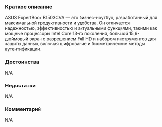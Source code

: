 ### **Краткое описание**
ASUS ExpertBook B1503CVA — это бизнес-ноутбук, разработанный для максимальной продуктивности и удобства. Он отличается надежностью, эффективностью и актуальными функциями, такими как мощные процессоры Intel Core 13-го поколения, большой 15,6-дюймовый экран с разрешением Full HD и набором инструментов для защиты данных, включая шифрование и биометрические методы аутентификации.

### **Достоинства**
N/A

### **Недостатки**
N/A

### **Комментарий**
N/A
